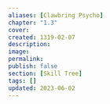 ```yaml
---
aliases: [Clawbring Psycho]
chapter: "1.3"
cover: 
created: 1319-02-07
description: 
image: 
permalink: 
publish: false
section: [Skill Tree]
tags: []
updated: 2023-06-02
---
```


